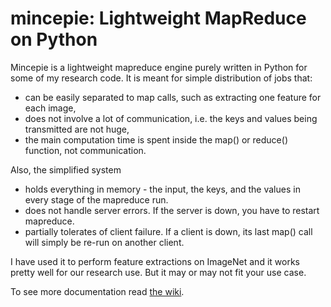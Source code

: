 mincepie: Lightweight MapReduce on Python
============================================

Mincepie is a lightweight mapreduce engine purely written in Python for some of my research code. It is meant for simple distribution of jobs that:

- can be easily separated to map calls, such as extracting one feature for each image,
- does not involve a lot of communication, i.e. the keys and values being transmitted are not huge,
- the main computation time is spent inside the map() or reduce() function, not communication.

Also, the simplified system

- holds everything in memory - the input, the keys, and the values in every stage of the mapreduce run.
- does not handle server errors. If the server is down, you have to restart mapreduce.
- partially tolerates of client failure. If a client is down, its last map() call will simply be re-run on another client.

I have used it to perform feature extractions on ImageNet and it works pretty well for our research use. But it may or may not fit your use case.

To see more documentation read [the wiki](https://github.com/Yangqing/mincepie/wiki).
